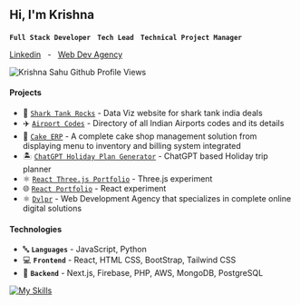 ##  Hi, I'm Krishna

**`Full Stack Developer`** &nbsp; 
**`Tech Lead`** &nbsp; 
**`Technical Project Manager`**

[Linkedin](https://linkedin.com/in/reactjsdev/)  &nbsp; - &nbsp; 
[Web Dev Agency](https://dvlpr.in)  


![Krishna Sahu Github Profile Views](https://komarev.com/ghpvc/?username=dvlprkrishna&color=blue) 
#### Projects

- 🦈 [`Shark Tank Rocks`](https://SharkTank.Rocks) - Data Viz website for shark tank india deals
- ✈️ [`Airport Codes`](https://airportcodes.in/) - Directory of all Indian Airports codes and its details
- 🎂 [`Cake ERP`](https://github.com/dvlprkrishna/react-kake-erp) - A complete cake shop management solution from displaying menu to inventory and billing system integrated
- 🏝 [`ChatGPT Holiday Plan Generator`](https://where-to-next-topaz.vercel.app/) - ChatGPT based Holiday trip planner
- ⚛ [`React Three.js Portfolio`](https://github.com/dvlprkrishna/where-to-next) - Three.js experiment
- 🌐 [`React Portfolio`](https://reactjs-portfolio-v1.netlify.app/) - React experiment
- ⚛ [`Dvlpr`](https://dvlpr.in) - Web Development Agency that specializes in complete online digital solutions
 
#### Technologies

-  🔤 **`Languages`** - JavaScript, Python
-  💻 **`Frontend`** -  React, HTML CSS, BootStrap, Tailwind CSS
-  🤯 **`Backend`** - Next.js, Firebase, PHP, AWS, MongoDB, PostgreSQL

[![My Skills](https://skillicons.dev/icons?i=js,ts,nextjs,react,aws,tailwind,bootstrap,html,css,sass,py,figma,xd,vite,vercel,theme=dark)](https://skillicons.dev#gh-light-mode-only)
 
